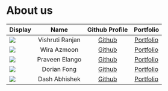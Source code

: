 # About us

Display | Name | Github Profile | Portfolio 
--------|:----:|:--------------:|:---------:
![](https://via.placeholder.com/100.png?text=Photo) | Vishruti Ranjan | [Github](https://github.com/sevenseasofbri) | [Portfolio](docs/team/johndoe.md)
![](https://avatars2.githubusercontent.com/u/53231968?s=460&u=43fad5fee043173a5c65db833d39c9c00c04549c&v=4) | Wira Azmoon | [Github](https://github.com/hughjazzman) | [Portfolio](docs/team/johndoe.md)
![](https://via.placeholder.com/100.png?text=Photo) | Praveen Elango | [Github](https://github.com/PraveenElango) | [Portfolio](docs/team/johndoe.md)
![](https://avatars2.githubusercontent.com/u/47025155?s=400&u=ce782a0a69f128f7fb409598101baeef34fd201e&v=4) | Dorian Fong | [Github](https://github.com/dorianfong98) | [Portfolio](docs/team/johndoe.md)
![](https://via.placeholder.com/100.png?text=Photo) | Dash Abhishek | [Github](https://github.com/oasisbeatle) | [Portfolio](docs/team/johndoe.md)
